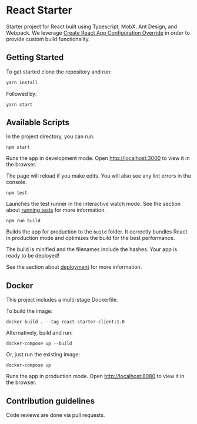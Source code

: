 # React Starter

Starter project for React built using Typescript, MobX, Ant Design, and Webpack. We leverage [Create React App Configuration Override](https://github.com/sharegate/craco) in order to provide custom build functionality.

## Getting Started

To get started clone the repository and run:

```bash
yarn install
```

Followed by:

```
yarn start
```

## Available Scripts

In the project directory, you can run:

`npm start`

Runs the app in development mode.
Open [http://localhost:3000](http://localhost:3000) to view it in the browser.

The page will reload if you make edits.
You will also see any lint errors in the console.

`npm test`

Launches the test runner in the interactive watch mode.
See the section about [running tests](https://facebook.github.io/create-react-app/docs/running-tests) for more information.

`npm run build`

Builds the app for production to the `build` folder.
It correctly bundles React in production mode and optimizes the build for the best performance.

The build is minified and the filenames include the hashes.
Your app is ready to be deployed!

See the section about [deployment](https://facebook.github.io/create-react-app/docs/deployment) for more information.

## Docker

This project includes a multi-stage Dockerfile.

To build the image:

```
docker build . --tag react-starter-client:1.0
```

Alternatively, build and run:

```
docker-compose up --build
```

Or, just run the existing image:

```
docker-compose up
```

Runs the app in production mode.
Open [http://localhost:8080](http://localhost:8080) to view it in the browser.

## Contribution guidelines

Code reviews are done via pull requests.
